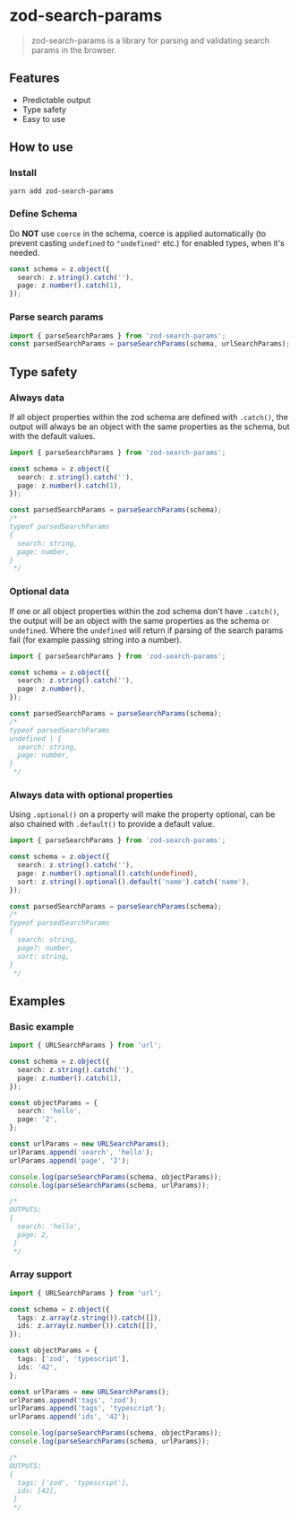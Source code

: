 # zod-search-params
> zod-search-params is a library for parsing and validating search params in the browser.

## Features
- Predictable output
- Type safety
- Easy to use

## How to use
### Install
```shell
yarn add zod-search-params
```

### Define Schema
Do **NOT** use `coerce` in the schema, coerce is applied automatically (to prevent casting `undefined` to `"undefined"` etc.) for enabled types, when it's needed.
```ts
const schema = z.object({
  search: z.string().catch(''),
  page: z.number().catch(1),
});
```

### Parse search params
```ts
import { parseSearchParams } from 'zod-search-params';
const parsedSearchParams = parseSearchParams(schema, urlSearchParams);
```

## Type safety
### Always data
If all object properties within the zod schema are defined with `.catch()`, the output will always be an object with the same properties as the schema, but with the default values.

```ts
import { parseSearchParams } from 'zod-search-params';

const schema = z.object({
  search: z.string().catch(''),
  page: z.number().catch(1),
});

const parsedSearchParams = parseSearchParams(schema);
/*
typeof parsedSearchParams
{
  search: string,
  page: number,
}
 */
```

### Optional data
If one or all object properties within the zod schema don't have `.catch()`, the output will be an object with the same properties as the schema or `undefined`. Where the `undefined` will return if parsing of the search params fail (for example passing string into a number).

```ts
import { parseSearchParams } from 'zod-search-params';

const schema = z.object({
  search: z.string().catch(''),
  page: z.number(),
});

const parsedSearchParams = parseSearchParams(schema);
/*
typeof parsedSearchParams
undefined | {
  search: string,
  page: number,
}
 */
```

### Always data with optional properties
Using `.optional()` on a property will make the property optional, can be also chained with `.default()` to provide a default value.

```ts
import { parseSearchParams } from 'zod-search-params';

const schema = z.object({
  search: z.string().catch(''),
  page: z.number().optional().catch(undefined),
  sort: z.string().optional().default('name').catch('name'),
});

const parsedSearchParams = parseSearchParams(schema);
/*
typeof parsedSearchParams
{
  search: string,
  page?: number,
  sort: string,
}
 */
```

## Examples

### Basic example
```ts
import { URLSearchParams } from 'url';

const schema = z.object({
  search: z.string().catch(''),
  page: z.number().catch(1),
});

const objectParams = {
  search: 'hello',
  page: '2',
};

const urlParams = new URLSearchParams();
urlParams.append('search', 'hello');
urlParams.append('page', '2');

console.log(parseSearchParams(schema, objectParams));
console.log(parseSearchParams(schema, urlParams));

/* 
OUTPUTS:
{
  search: 'hello',
  page: 2,
 }
 */
```

### Array support
```ts
import { URLSearchParams } from 'url';

const schema = z.object({
  tags: z.array(z.string()).catch([]),
  ids: z.array(z.number()).catch([]),
});

const objectParams = {
  tags: ['zod', 'typescript'],
  ids: '42',
};

const urlParams = new URLSearchParams();
urlParams.append('tags', 'zod');
urlParams.append('tags', 'typescript');
urlParams.append('ids', '42');

console.log(parseSearchParams(schema, objectParams));
console.log(parseSearchParams(schema, urlParams));

/* 
OUTPUTS:
{
  tags: ['zod', 'typescript'],
  ids: [42],
 }
 */
```